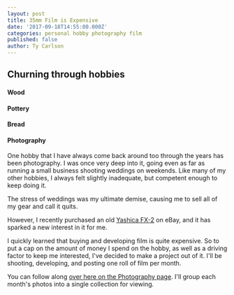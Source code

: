 ```yaml
---
layout: post
title: 35mm Film is Expensive
date: '2017-09-18T14:55:00.000Z'
categories: personal hobby photography film
published: false
author: Ty Carlson
---
```


## Churning through hobbies

#### Wood

#### Pottery

#### Bread

#### Photography

One hobby that I have always come back around too through the years has been photography. I was once
very deep into it, going even as far as running a small business shooting weddings on weekends. Like
many of my other hobbies, I always felt slightly inadequate, but competent enough to keep doing it.

The stress of weddings was my ultimate demise, causing me to sell all of my gear and call it quits.

However, I recently purchased an old [Yashica FX-2](http://camera-wiki.org/wiki/Yashica_FX-2) on eBay,
and it has sparked a new interest in it for me.

I quickly learned that buying and developing film is quite expensive. So to put a cap on the amount
of money I spend on the hobby, as well as a driving factor to keep me interested, I've decided to
make a project out of it. I'll be shooting, developing, and posting one roll of film per month.

You can follow along [over here on the Photography page]({{site.baseurl}}/photography). I'll group
each month's photos into a single collection for viewing.
